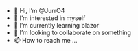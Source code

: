 - 👋 Hi, I’m @JurrO4
- 👀 I’m interested in myself
- 🌱 I’m currently learning blazor
- 💞️ I’m looking to collaborate on something
- 📫 How to reach me ...

<!---
JurrO4/JurrO4 is a ✨ special ✨ repository because its `README.md` (this file) appears on your GitHub profile.
You can click the Preview link to take a look at your changes.
--->
